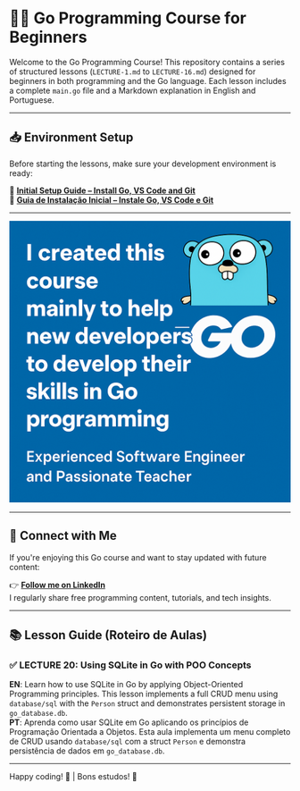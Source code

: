 # 🧑‍💻 Go Programming Course for Beginners

Welcome to the Go Programming Course! This repository contains a series of structured lessons (`LECTURE-1.md` to `LECTURE-16.md`) designed for beginners in both programming and the Go language. Each lesson includes a complete `main.go` file and a Markdown explanation in English and Portuguese.

---

## 📥 Environment Setup

Before starting the lessons, make sure your development environment is ready:

📄 **[Initial Setup Guide – Install Go, VS Code and Git](./INITIAL-SETUP.md)**  
📄 **[Guia de Instalação Inicial – Instale Go, VS Code e Git](./INITIAL-SETUP.md)**

---

![Go Course Logo](https://github.com/profmaddo/go-language-fundamentals-for-beginners-by-Marco-Maddo/blob/main/images/post-curso-go-language.png?raw=true)

---

## 🤝 Connect with Me

If you're enjoying this Go course and want to stay updated with future content:

👉 **[Follow me on LinkedIn](https://linkedin.com/comm/mynetwork/discovery-see-all?usecase=PEOPLE_FOLLOWS&followMember=marcomaddo)**  
I regularly share free programming content, tutorials, and tech insights.

---

## 📚 Lesson Guide (Roteiro de Aulas)

### ✅ LECTURE 20: Using SQLite in Go with POO Concepts  
**EN**: Learn how to use SQLite in Go by applying Object-Oriented Programming principles. This lesson implements a full CRUD menu using `database/sql` with the `Person` struct and demonstrates persistent storage in `go_database.db`.  
**PT**: Aprenda como usar SQLite em Go aplicando os princípios de Programação Orientada a Objetos. Esta aula implementa um menu completo de CRUD usando `database/sql` com a struct `Person` e demonstra persistência de dados em `go_database.db`.


---

Happy coding! 🎉 | Bons estudos! 📘